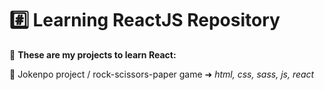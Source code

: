 # #️⃣ Learning ReactJS Repository

💬 **These are my projects to learn React:**

🔸 Jokenpo project / rock-scissors-paper game ➜ *html, css, sass, js, react*
